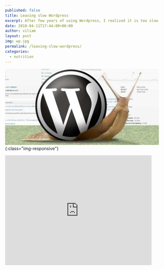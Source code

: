 ```yaml
---
published: false
title: Leaving slow Wordpress
excerpt: After few years of using Wordpress, I realized it is too slow for me. So I moved my blog to much faster solution, called Jekyll.
date: 2018-04-11T17:44:00+00:00
author: viliam
layout: post
img: wp.jpg
permalink: /leaving-slow-wordpress/
categories:
  - nutrition
---
```


![Wordpress is very slow](/images/wpslow.jpg){:class="img-responsive"}
<iframe width="480" height="360" src="https://www.youtube.com/embed/2ET8hsW6xAk" frameborder="0"> </iframe>
